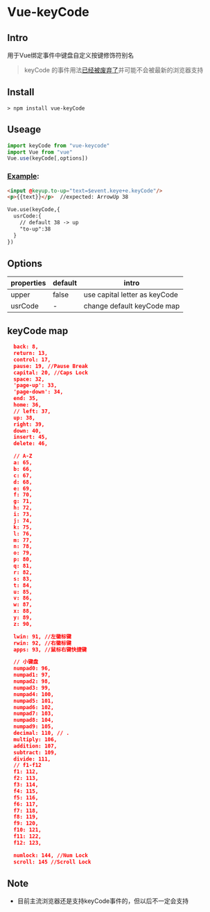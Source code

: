 # Vue-keyCode

## Intro
  
  用于Vue绑定事件中键盘自定义按键修饰符别名  
 >keyCode 的事件用法[已经被废弃了](https://developer.mozilla.org/en-US/docs/Web/API/KeyboardEvent/keyCode)并可能不会被最新的浏览器支持

## Install
```
> npm install vue-keyCode
```

## Useage
``` javascript
import keyCode from "vue-keycode"
import Vue from "vue"
Vue.use(keyCode[,options])
```
### [Example]('./test/index.html'):
``` html
<input @keyup.to-up="text=$event.keye+e.keyCode"/>
<p>{{text}}</p>  //expected: ArrowUp 38

Vue.use(keyCode,{
  usrCode:{
    // default 38 -> up
    "to-up":38
  }
})
```

## Options
|properties|default|intro|
|----------|-------|-----|
|upper|false|use capital letter as keyCode|
|usrCode|- |change default keyCode map|

## keyCode map
``` json
  back: 8,
  return: 13,
  control: 17,
  pause: 19, //Pause Break
  capital: 20, //Caps Lock
  space: 32,
  'page-up': 33,
  'page-down': 34,
  end: 35,
  home: 36,
  // left: 37,
  up: 38,
  right: 39,
  down: 40,
  insert: 45,
  delete: 46,

  // A-Z 
  a: 65,
  b: 66,
  c: 67,
  d: 68,
  e: 69,
  f: 70,
  g: 71,
  h: 72,
  i: 73,
  j: 74,
  k: 75,
  l: 76,
  m: 77,
  n: 78,
  o: 79,
  p: 80,
  q: 81,
  r: 82,
  s: 83,
  t: 84,
  u: 85,
  v: 86,
  w: 87,
  x: 88,
  y: 89,
  z: 90,

  lwin: 91, //左徽标键
  rwin: 92, //右徽标键
  apps: 93, //鼠标右键快捷键

  // 小键盘
  numpad0: 96,
  numpad1: 97,
  numpad2: 98,
  numpad3: 99,
  numpad4: 100,
  numpad5: 101,
  numpad6: 102,
  numpad7: 103,
  numpad8: 104,
  numpad9: 105,
  decimal: 110, // .
  multiply: 106,
  addition: 107,
  subtract: 109,
  divide: 111,
  // f1-f12
  f1: 112,
  f2: 113,
  f3: 114,
  f4: 115,
  f5: 116,
  f6: 117,
  f7: 118,
  f8: 119,
  f9: 120,
  f10: 121,
  f11: 122,
  f12: 123,

  numlock: 144, //Num Lock
  scroll: 145 //Scroll Lock
```

## Note
* 目前主流浏览器还是支持keyCode事件的，但以后不一定会支持